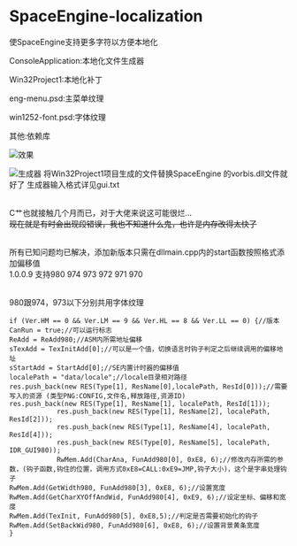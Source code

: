 # SpaceEngine-localization
使SpaceEngine支持更多字符以方便本地化

ConsoleApplication:本地化文件生成器

Win32Project1:本地化补丁

eng-menu.psd:主菜单纹理

win1252-font.psd:字体纹理

其他:依赖库

![效果](http://imgsrc.baidu.com/forum/pic/item/b78638f082025aaff24aa914f3edab64024f1a0e.jpg)

![生成器](http://imgsrc.baidu.com/forum/pic/item/1565c9025aafa40f1cbe1902a364034f79f0190e.jpg)
将Win32Project1项目生成的文件替换SpaceEngine 的vorbis.dll文件就好了
生成器输入格式详见gui.txt

<br>C艹也就接触几个月而已，对于大佬来说这可能很烂...
<br>~~现在就是有时会出现段错误，我也不知道什么鬼，也许是内存改得太快了~~

<br>所有已知问题均已解决，添加新版本只需在dllmain.cpp内的start函数按照格式添加偏移值
<br>1.0.0.9 支持980 974 973 972 971 970

<br>980跟974，973以下分别共用字体纹理

```
if (Ver.HM == 0 && Ver.LM == 9 && Ver.HL == 8 && Ver.LL == 0) {//版本			
CanRun = true;//可以运行标志
ReAdd = ReAdd980;//ASM内所需地址偏移			
sTexAdd = TexInitAdd[0];//可以是一个值，切换语言时钩子判定之后继续调用的偏移地址
sStartAdd = StartAdd[0];//SE内置计时器的偏移值			
localePath = "data/locale";//locale目录相对路径			
res.push_back(new RES(Type[1], ResName[0],localePath, ResId[0]));//需要写入的资源 (类型PNG:CONFIG,文件名,释放路径,资源ID)			
res.push_back(new RES(Type[1], ResName[1], localePath, ResId[1]));
			res.push_back(new RES(Type[1], ResName[2], localePath, ResId[2]));
			res.push_back(new RES(Type[1], ResName[4], localePath, ResId[4]));
			res.push_back(new RES(Type[0], ResName[5], localePath, IDR_GUI980));
			RwMem.Add(CharAna, FunAdd980[0], 0xE8, 6);//修改内存所需的参数，(钩子函数,钩住的位置，调用方式0xE8=CALL:0xE9=JMP,钩子大小)，这个是字串处理钩子		
RwMem.Add(GetWidth980, FunAdd980[3], 0xE8, 6);//设置宽度
RwMem.Add(GetCharXYOffAndWid, FunAdd980[4], 0xE9, 6);//设定坐标、偏移和宽度			
RwMem.Add(TexInit, FunAdd980[5], 0xE8,5);//判定是否需要初始化的钩子
RwMem.Add(SetBackWid980, FunAdd980[6], 0xE8, 6);//设置背景黄条宽度		
}
```
